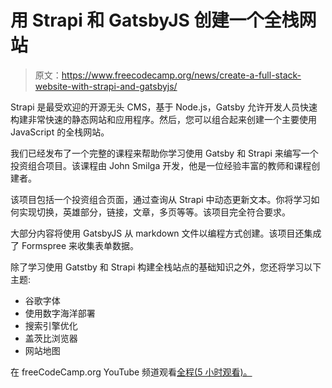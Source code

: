 # 用 Strapi 和 GatsbyJS 创建一个全栈网站

> 原文：<https://www.freecodecamp.org/news/create-a-full-stack-website-with-strapi-and-gatsbyjs/>

Strapi 是最受欢迎的开源无头 CMS，基于 Node.js，Gatsby 允许开发人员快速构建非常快速的静态网站和应用程序。然后，您可以组合起来创建一个主要使用 JavaScript 的全栈网站。

我们已经发布了一个完整的课程来帮助你学习使用 Gatsby 和 Strapi 来编写一个投资组合项目。该课程由 John Smilga 开发，他是一位经验丰富的教师和课程创建者。

该项目包括一个投资组合页面，通过查询从 Strapi 中动态更新文本。你将学习如何实现切换，英雄部分，链接，文章，多页等等。该项目完全符合要求。

大部分内容将使用 GatsbyJS 从 markdown 文件以编程方式创建。该项目还集成了 Formspree 来收集表单数据。

除了学习使用 Gatstby 和 Strapi 构建全栈站点的基础知识之外，您还将学习以下主题:

*   谷歌字体
*   使用数字海洋部署
*   搜索引擎优化
*   盖茨比浏览器
*   网站地图

在 freeCodeCamp.org YouTube 频道观看[全程(5 小时观看)。](https://www.youtube.com/watch?v=Oc_ITwxiG-Y&feature=youtu.be)